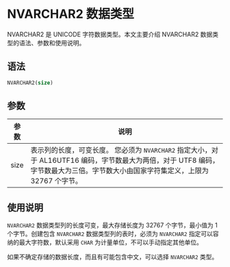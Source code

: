 # NVARCHAR2 数据类型

NVARCHAR2 是 UNICODE 字符数据类型。本文主要介绍 NVARCHAR2 数据类型的语法、参数和使用说明。

## 语法

```sql
NVARCHAR2(size)
```

## 参数

|  参数  |                                                              说明                                                              |
|------|------------------------------------------------------------------------------------------------------------------------------|
| size | 表示列的长度，可变长度。 您必须为 `NVARCHAR2` 指定大小，对于 AL16UTF16 编码，字节数最大为两倍，对于 UTF8 编码，字节数最大为三倍。字节数大小由国家字符集定义，上限为 32767 个字节。 |

## 使用说明

`NVARCHAR2` 数据类型列的长度可变，最大存储长度为 32767 个字节，最小值为 1 个字节。创建包含 `NVARCHAR2` 数据类型列的表时，必须为 `NVARCHAR2` 指定可以容纳的最大字符数，默认采用 `CHAR` 为计量单位，不可以手动指定其他单位。

如果不确定存储的数据长度，而且有可能包含中文，可以选择 `NVARCHAR2` 类型。
